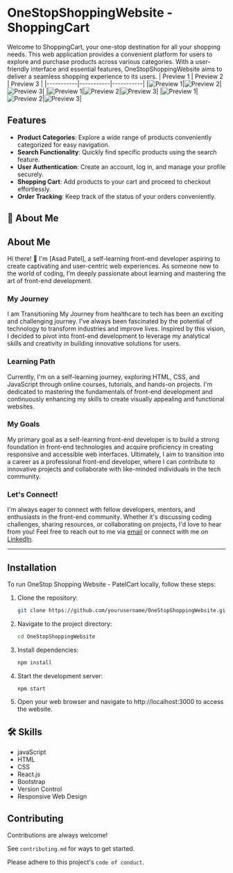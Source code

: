 # OneStopShoppingWebsite - ShoppingCart

Welcome to ShoppingCart, your one-stop destination for all your shopping needs. This web application provides a convenient platform for users to explore and purchase products across various categories. With a user-friendly interface and essential features, OneStopShoppingWebsite aims to deliver a seamless shopping experience to its users.
| Preview 1 | Preview 2 | Preview 3 |
|-----------|-----------|-----------|
|![Preview 1](images/loginpage.png "LOGIN PAGE")|![Preview 2](images/signuppage.png "REGISTRATION PAGE")|![Preview 3](images/mainpage2.png "MAIN PAGE")|
|![Preview 1](images/shopage2.png "SHOP PAGE")|![Preview 2](images/blogpage2.png "BLOG PAGE")|![Preview 3](images/aboutpage2.png "ABOUT PAGE")|
|![Preview 1](images/contactpage2.png "CONTACT PAGE")|![Preview 2](images/cartpage2.png "CART PAGE")|![Preview 3](images/checkoutpage2.png "CHECKOUT PAGE")|

## Features

- **Product Categories**: Explore a wide range of products conveniently categorized for easy navigation.
- **Search Functionality**: Quickly find specific products using the search feature.
- **User Authentication**: Create an account, log in, and manage your profile securely.
- **Shopping Cart**: Add products to your cart and proceed to checkout effortlessly.
- **Order Tracking**: Keep track of the status of your orders conveniently.
## 🚀 About Me


## About Me

Hi there! 👋 I'm [Asad Patel], a self-learning front-end developer aspiring to create captivating and user-centric web experiences. As someone new to the world of coding, I'm deeply passionate about learning and mastering the art of front-end development.

### My Journey

I am Transitioning My Journey from healthcare to tech has been an exciting and challenging journey. I've always been fascinated by the potential of technology to transform industries and improve lives. Inspired by this vision, I decided to pivot into front-end development to leverage my analytical skills and creativity in building innovative solutions for users.


### Learning Path

Currently, I'm on a self-learning journey, exploring HTML, CSS, and JavaScript through online courses, tutorials, and hands-on projects. I'm dedicated to mastering the fundamentals of front-end development and continuously enhancing my skills to create visually appealing and functional websites.

### My Goals

My primary goal as a self-learning front-end developer is to build a strong foundation in front-end technologies and acquire proficiency in creating responsive and accessible web interfaces. Ultimately, I aim to transition into a career as a professional front-end developer, where I can contribute to innovative projects and collaborate with like-minded individuals in the tech community.

### Let's Connect!

I'm always eager to connect with fellow developers, mentors, and enthusiasts in the front-end community. Whether it's discussing coding challenges, sharing resources, or collaborating on projects, I'd love to hear from you! Feel free to reach out to me via [email](mailto:asadpatel517@gmail.com) or connect with me on [LinkedIn](https://www.linkedin.com/asad--patel).

---







## Installation

To run OneStop Shopping Website - PatelCart locally, follow these steps:

1. Clone the repository:
   ```bash
   git clone https://github.com/yourusername/OneStopShoppingWebsite.git
   ```
2. Navigate to the project directory:
   ```bash
   cd OneStopShoppingWebsite
   ```
3. Install dependencies:
   ```bash
   npm install
   ```
4. Start the development server:
   ```bash
   npm start
   ```
5. Open your web browser and navigate to http://localhost:3000 to access the website.

## 🛠 Skills
- javaScript
- HTML
- CSS
- React.js
- Bootstrap 
- Version Control 
- Responsive Web Design


## Contributing

Contributions are always welcome!

See `contributing.md` for ways to get started.

Please adhere to this project's `code of conduct`.


